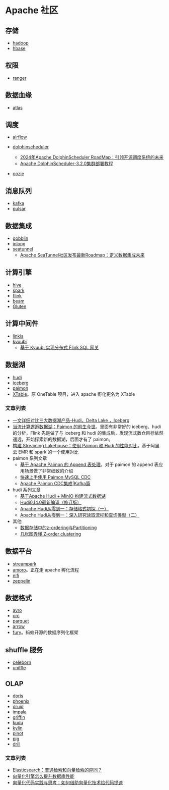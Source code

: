 # Apache 社区

## 存储

* [hadoop](https://hadoop.apache.org/)
* [hbase](https://hbase.apache.org/)

## 权限

* [ranger](https://ranger.apache.org/)

## 数据血缘

* [atlas](https://atlas.apache.org/#/)

## 调度

* [airflow](https://airflow.apache.org/)
* [dolphinscheduler](https://dolphinscheduler.apache.org/zh-cn)
  * [2024年Apache DolphinScheduler RoadMap：引领开源调度系统的未来](https://mp.weixin.qq.com/s?__biz=MzA4NDYxNTc2NA==&mid=2247521259&idx=1&sn=34f57620fb4aeda1afca44e4de16149e&chksm=9fe6a4d0a8912dc6201bc0d4e7c7ebab7fc24e25a4747cb56d36df3ffa2401b7446f2c085efe&mpshare=1&scene=1&srcid=03097iC0mgw1pTyvdj259qmd&sharer_shareinfo=a02ef71fe5a512d65610af05a5d20817&sharer_shareinfo_first=a02ef71fe5a512d65610af05a5d20817&version=4.1.10.99312&platform=mac#rd)
  * [Apache DolphinScheduler-3.2.0集群部署教程](https://mp.weixin.qq.com/s?__biz=MzA4NDYxNTc2NA==&mid=2247521304&idx=1&sn=a3fe8578fcf04cd0d5fcc31d2510fc43&chksm=9fe6a323a8912a3533d94e97a95d9ffbb1d5fd75773abc22ad6a7a8c9443f007a867c176ea96&mpshare=1&scene=1&srcid=03141ATSXkgmMjMDoZVWE81m&sharer_shareinfo=96b57665a386c84e75cf35d6fe6f7cef&sharer_shareinfo_first=1d2596fe5db8e7831050aa60dad0a708&version=4.1.10.99312&platform=mac#rd)
  
* [oozie](https://oozie.apache.org/)

## 消息队列

* [kafka](https://kafka.apache.org/)
* [pulsar](https://pulsar.apache.org/)

## 数据集成

* [gobblin](https://gobblin.apache.org/)
* [inlong](https://inlong.apache.org/)
* [seatunnel](https://seatunnel.apache.org/)
  * [Apache SeaTunnel社区发布最新Roadmap：定义数据集成未来](https://mp.weixin.qq.com/s?__biz=MzkwNTMwNTEyNA==&mid=2247492782&idx=1&sn=cc5dda78b883e9b3ec02fa9bd4d80bbd&chksm=c0fb69e5f78ce0f345539e72702a9ff1c4dc748d8e49d61927dfdeb0bda7154d3900aa10a2b4&mpshare=1&scene=1&srcid=0309qKLEDXVyk5WWLWvqWA3j&sharer_shareinfo=5d03516ccad1cc683c16e68da79ad7d0&sharer_shareinfo_first=5d03516ccad1cc683c16e68da79ad7d0&version=4.1.10.99312&platform=mac#rd)


## 计算引擎

* [hive](https://hive.apache.org/)
* [spark](https://spark.apache.org/)
* [flink](https://flink.apache.org/)
* [beam](https://beam.apache.org/)
* [Gluten](https://incubator.apache.org/projects/gluten.html)

## 计算中间件

* [linkis](https://linkis.apache.org/)
* [kyuubi](https://kyuubi.apache.org/)
  * [基于 Kyuubi 实现分布式 Flink SQL 网关](https://mp.weixin.qq.com/s/-AwXJz9CqEeX7cRdGGdyIg)


## 数据湖

* [hudi](https://hudi.apache.org/)
* [iceberg](https://iceberg.apache.org/)
* [paimon](https://paimon.apache.org/)
* [XTable](https://xtable.apache.org/)。原 OneTable 项目，进入 apache 孵化更名为 XTable

### 文章列表

* [一文详细对比三大数据湖产品-Hudi，Delta Lake ，Iceberg](https://mp.weixin.qq.com/s?__biz=MzkwNDIwMDc3Ng==&mid=2247485780&idx=1&sn=f30256cd817b77d3c208df5eb2f3d205&chksm=c08bde73f7fc5765bbbc58b43418892bdc52c076a98c355490affa6451b2e5c22c84907aeeee&mpshare=1&scene=1&srcid=0308FAlkLsvO7dFPNz7ycnuS&sharer_shareinfo=11feaf3f4932a401551b930ccb502a38&sharer_shareinfo_first=8022db6072a915323add5a8ccee815be&version=4.1.10.99312&platform=mac#rd)
* [当流计算邂逅数据湖：Paimon 的前生今世](https://mp.weixin.qq.com/s?__biz=MzkyNjQ1MDI3Mg==&mid=2247484012&idx=1&sn=1e21196708d5883651cb9d8e2fd0eec6&chksm=c2365563f541dc754fc84a37d67d517b4f2c1b658a7e03c83af3c7c13f5f2633d0ca8a5c350c&mpshare=1&scene=1&srcid=0726wS0DY3iR05XWbImfAHne&sharer_shareinfo=2f1441d6a9d3995c88c6e94a43f00e48&sharer_shareinfo_first=2f1441d6a9d3995c88c6e94a43f00e48&version=4.1.10.99312&platform=mac&poc_token=HGnL62WjutiDvnGPHut3WJp7RJpjpDhTvUMhwVav)。里面有非常好的 iceberg、hudi 的分析，Flink 先是做了与 iceberg 和 hudi 的集成后，发现流式数仓目标依然遥远，开始探索新的数据湖，后面才有了 paimon。
* [构建 Streaming Lakehouse：使用 Paimon 和 Hudi 的性能对比](https://mp.weixin.qq.com/s?__biz=MzU3Mzg4OTMyNQ==&mid=2247509706&idx=1&sn=2499367510fe7af3e68e67d2994ceb6b&chksm=fd382888ca4fa19e6a19b9ca8151ea8feb02664e44987b843ac637acfd569c93b8484134d806&mpshare=1&scene=1&srcid=0212gB2b0yJExDEg4gcHvImp&sharer_shareinfo=a55e3d5f23dd47653d1d11b75a97e1f6&sharer_shareinfo_first=c8a61e176765ce0e034f6887f2d3b3d3&version=4.1.10.99312&platform=mac#rd)。基于阿里云 EMR 和 spark 的一个使用对比
* paimon 系列文章
  * [基于 Apache Paimon 的 Append 表处理](https://mp.weixin.qq.com/s?__biz=MzkyNjQ1MDI3Mg==&mid=2247484078&idx=1&sn=b553af3a1564066460f5197ce6c2c63d&chksm=c23655a1f541dcb7455335571b424253e96aae38180aabb742c4e4ee0488775b8f9d041a08d9&mpshare=1&scene=1&srcid=1015QlqMyllLH5SEptN1fPFw&sharer_shareinfo=ba2e5fc1278878d5c6455bd9ac00f035&sharer_shareinfo_first=c7fc5635fb8989ef3d5be40385d5bfec&version=4.1.10.99312&platform=mac#rd)。对于 paimon 的 append 表应用场景做了非常细致的介绍
  * [快速上手使用 Paimon MySQL CDC](https://mp.weixin.qq.com/s?__biz=MzkyNjQ1MDI3Mg==&mid=2247484022&idx=1&sn=0167b802499705f9c4497198d62abdef&chksm=c2365579f541dc6f674a8548c0b9603a128b844b930a060cb6410cbe0d69487b8490f6ddddc1&mpshare=1&scene=1&srcid=0828DckrLAY02TnBYoePodXU&sharer_shareinfo=2493dc1383b1e18d7ce5b8499615c397&sharer_shareinfo_first=2493dc1383b1e18d7ce5b8499615c397&version=4.1.10.99312&platform=mac#rd)
  * [Apache Paimon CDC集成|Kafka篇](https://mp.weixin.qq.com/s?__biz=MzI0NjYzMDI0OA==&mid=2247485631&idx=1&sn=eae44adcc41925f2130e87e2afefae76&chksm=e9bd1ab8deca93ae63b4ca9b11d19f40c75eaf492d9c98c87ea48ee7cabe551f1e8d6f89d5c4&mpshare=1&scene=1&srcid=1003w3nnF8nRvSqUWgj9mdhX&sharer_shareinfo=a3d2f39ea14a1137f28a302b90518ced&sharer_shareinfo_first=a6591676b2003947512ca3af53cec4e5&version=4.1.10.99312&platform=mac#rd)
* hudi 系列文章
  * [基于Apache Hudi + MinIO 构建流式数据湖](https://mp.weixin.qq.com/s?__biz=MzIyMzQ0NjA0MQ==&mid=2247490069&idx=1&sn=7ac05b248c2ec7a6b434ebeab826e6f1&chksm=e81f4f63df68c675e3b13db5486879e3fa1e8145f7b26882359c847506d18a9325a260cabd5e&mpshare=1&scene=1&srcid=1010g5ogflytVnn2Gc5UcqB9&sharer_shareinfo=ebf540239185351b8bc6d5c23ee09bf8&sharer_shareinfo_first=ebf540239185351b8bc6d5c23ee09bf8&version=4.1.10.99312&platform=mac#rd)
  * [Hudi0.14.0最新编译（修订版）](https://mp.weixin.qq.com/s?__biz=MzUyODk0Njc1NQ==&mid=2247485068&idx=1&sn=0ec5cef689c0b907d49f0cc07f9f5707&chksm=fa69c5a0cd1e4cb6bbe26cb6e82abb83a2a4931b270a2939c710084898d4084eb7f65e2d40c0&mpshare=1&scene=1&srcid=0302lzf4lzZQGgokkvqLUyN7&sharer_shareinfo=eda2a3e53356528a4a1ec9a69e87734d&sharer_shareinfo_first=95990bba99fa5cebc9faa8e7a06db97b&version=4.1.10.99312&platform=mac#rd)
  * [Apache Hudi从零到一：存储格式初探（一）](https://mp.weixin.qq.com/s?__biz=MzIyMzQ0NjA0MQ==&mid=2247491548&idx=1&sn=e8088e2a67e545ded94c70b7797e0913&chksm=e81f4aaadf68c3bcd41d17aa52a423799cb88d5a8702ed380933670971d7a467a2810d382858&mpshare=1&scene=1&srcid=0309xIHFJzOq4Wev6YwOf1SL&sharer_shareinfo=05eb3cd6baf7aaf6565795bf8ee49dfa&sharer_shareinfo_first=05eb3cd6baf7aaf6565795bf8ee49dfa&version=4.1.10.99312&platform=mac#rd)
  * [Apache Hudi从零到一：深入研究读取流程和查询类型（二）](https://mp.weixin.qq.com/s?__biz=MzIyMzQ0NjA0MQ==&mid=2247491636&idx=1&sn=1c7df6411a025430a8d4a0d35588170e&chksm=e81cb542df6b3c542d8fdcce634809ad6e49589d682f55c0907d99dfa8e5e16c803ec112a9a0&mpshare=1&scene=1&srcid=0309wxGcIPzyBvvSlk2DZK2G&sharer_shareinfo=ac033b340a14441ddfb964e50f90d704&sharer_shareinfo_first=ac033b340a14441ddfb964e50f90d704&version=4.1.10.99312&platform=mac#rd)
* 其他
  * [数据存储中的z-ordering与Partitioning](https://mp.weixin.qq.com/s/ZBfNJWRObasvbU8J5bQLiw?version=4.1.10.99312&platform=mac)
  * [几张图弄懂 Z-order clustering](https://mp.weixin.qq.com/s?__biz=MzkwMTQwNDA4NA==&mid=2247484272&idx=1&sn=3c8be16b88b57ee3db7e979e08b9f31f&chksm=c0b407abf7c38ebdcd00d7bc726ce254b61edd2c5c5cbdd08d49bf27f643680d3a6c5883b66a&mpshare=1&scene=1&srcid=1017FGCqOsq73J0Upxo52PGN&sharer_shareinfo=ff50c758d4a23e8c5971561455c32ba8&sharer_shareinfo_first=3a60576609b3dfd897b0aa01bcf85215&version=4.1.10.99312&platform=mac#rd)

## 数据平台

* [streampark](https://streampark.apache.org/)
* [amoro](https://amoro.netease.com/)。正在走 apache 孵化流程
* [nifi](https://nifi.apache.org/)
* [zeppelin](https://zeppelin.apache.org/)

## 数据格式

* [avro](https://avro.apache.org/)
* [orc](https://orc.apache.org/)
* [parquet](https://parquet.apache.org/)
* [arrow](https://arrow.apache.org/)
* [fury](https://fury.apache.org/)。蚂蚁开源的数据序列化框架

## shuffle 服务

* [celeborn](https://celeborn.apache.org/)
* [uniffle](https://uniffle.apache.org/)

## OLAP

* [doris](https://doris.apache.org/)
* [phoenix](https://phoenix.apache.org/)
* [druid](https://druid.apache.org/)
* [impala](https://impala.apache.org/)
* [griffin](https://griffin.apache.org/)
* [kudu](https://kudu.apache.org/)
* [kylin](https://kylin.apache.org/)
* [pinot](https://pinot.apache.org/)
* [pig](https://pig.apache.org/)
* [drill](https://drill.apache.org/)

### 文章列表

* [Elasticsearch：普通检索和向量检索的异同？](https://mp.weixin.qq.com/s?__biz=MzI2NDY1MTA3OQ==&mid=2247488583&idx=1&sn=f996d7feb4cbccc620e68188fee46d67&chksm=eaa83c6fdddfb5795db9fb304e3b4c8c81c720d7bbfaf237cdbdd6b1ea7fae599d896ff017c8&mpshare=1&scene=1&srcid=0119MfFl9o4f1H3diunSo5GD&sharer_shareinfo=d5e15b2d5d5ef990870f93a803265c24&sharer_shareinfo_first=d5e15b2d5d5ef990870f93a803265c24&version=4.1.10.99312&platform=mac#rd)
* [向量化引擎怎么提升数据库性能](https://mp.weixin.qq.com/s?__biz=MzU1OTgxMjA4OA==&mid=2247485545&idx=1&sn=1e0fd7478505c52501ef3ce10a9c4e09&chksm=fc10d4fecb675de8d924b9fa949aad65ef97223fda880b8e8b00922972f262567bbdd48b4df0&mpshare=1&scene=1&srcid=1107GMZnzvngqMF0MsLZL0LY&sharer_shareinfo=7f9a225dab1664b1b670ce62f4ce4500&sharer_shareinfo_first=d2195e4381332631c74b2cf5aff7fa55&version=4.1.10.99312&platform=mac#rd)
* [向量化代码实践与思考：如何借助向量化技术给代码提速](https://mp.weixin.qq.com/s?__biz=MzIzOTU0NTQ0MA==&mid=2247536363&idx=1&sn=e3b6d17baa9c44c49819e48745142129&chksm=e92a73e4de5dfaf2b9486eabd118da98fb05e7a93aa8d7ba413a8b415b0ea92b98d1f321a5eb&mpshare=1&scene=1&srcid=1226Jqkg6lAArQu4QS1J1ad2&sharer_shareinfo=5a1676b649f42c446506c05a3e47d538&sharer_shareinfo_first=7972b1e35ce97d23086dfa0d52200c5f&version=4.1.10.99312&platform=mac#rd)